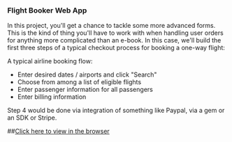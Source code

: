 ### Flight Booker Web App

In this project, you'll get a chance to tackle some more advanced forms. This is the kind of thing you'll have to work with when handling user orders for anything more complicated than an e-book. In this case, we'll build the first three steps of a typical checkout process for booking a one-way flight:

A typical airline booking flow:

- Enter desired dates / airports and click "Search"
- Choose from among a list of eligible flights
- Enter passenger information for all passengers
- Enter billing information

Step 4 would be done via integration of something like Paypal, via a gem or an SDK or Stripe.

##[Click here to view in the browser](https://blooming-mountain-4761.herokuapp.com/)

